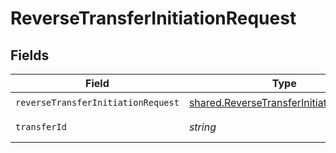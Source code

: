 # ReverseTransferInitiationRequest


## Fields

| Field                                                                                                     | Type                                                                                                      | Required                                                                                                  | Description                                                                                               |
| --------------------------------------------------------------------------------------------------------- | --------------------------------------------------------------------------------------------------------- | --------------------------------------------------------------------------------------------------------- | --------------------------------------------------------------------------------------------------------- |
| `reverseTransferInitiationRequest`                                                                        | [shared.ReverseTransferInitiationRequest](../../../sdk/models/shared/reversetransferinitiationrequest.md) | :heavy_check_mark:                                                                                        | N/A                                                                                                       |
| `transferId`                                                                                              | *string*                                                                                                  | :heavy_check_mark:                                                                                        | The transfer ID.                                                                                          |